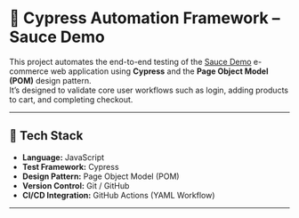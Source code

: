 # 🧪 Cypress Automation Framework – Sauce Demo

This project automates the end-to-end testing of the [Sauce Demo](https://www.saucedemo.com/) e-commerce web application using **Cypress** and the **Page Object Model (POM)** design pattern.  
It’s designed to validate core user workflows such as login, adding products to cart, and completing checkout.

---

## 🚀 Tech Stack

- **Language:** JavaScript  
- **Test Framework:** Cypress  
- **Design Pattern:** Page Object Model (POM)  
- **Version Control:** Git / GitHub  
- **CI/CD Integration:** GitHub Actions (YAML Workflow)  

---



